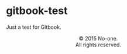 # gitbook-test

Just a test for Gitbook.

<p style="text-align:center;">© 2015 No-one.<br>All rights reserved.</p>